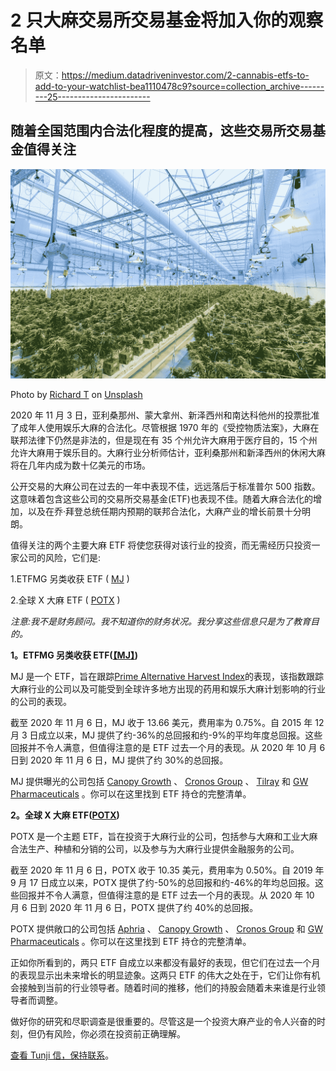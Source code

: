 # 2 只大麻交易所交易基金将加入你的观察名单

> 原文：<https://medium.datadriveninvestor.com/2-cannabis-etfs-to-add-to-your-watchlist-bea1110478c9?source=collection_archive---------25----------------------->

## 随着全国范围内合法化程度的提高，这些交易所交易基金值得关注

![](img/f53b53547f1ee991d4849a130a306a32.png)

Photo by [Richard T](https://unsplash.com/@newhighmediagroup?utm_source=medium&utm_medium=referral) on [Unsplash](https://unsplash.com?utm_source=medium&utm_medium=referral)

2020 年 11 月 3 日，亚利桑那州、蒙大拿州、新泽西州和南达科他州的投票批准了成年人使用娱乐大麻的合法化。尽管根据 1970 年的《受控物质法案》，大麻在联邦法律下仍然是非法的，但是现在有 35 个州允许大麻用于医疗目的，15 个州允许大麻用于娱乐目的。大麻行业分析师估计，亚利桑那州和新泽西州的休闲大麻将在几年内成为数十亿美元的市场。

公开交易的大麻公司在过去的一年中表现不佳，远远落后于标准普尔 500 指数。这意味着包含这些公司的交易所交易基金(ETF)也表现不佳。随着大麻合法化的增加，以及在乔·拜登总统任期内预期的联邦合法化，大麻产业的增长前景十分明朗。

值得关注的两个主要大麻 ETF 将使您获得对该行业的投资，而无需经历只投资一家公司的风险，它们是:

1.ETFMG 另类收获 ETF ( [MJ](https://finance.yahoo.com/quote/MJ?p=MJ&.tsrc=fin-srch) )

2.全球 X 大麻 ETF ( [POTX](https://finance.yahoo.com/quote/POTX?p=POTX&.tsrc=fin-srch) )

*注意:我不是财务顾问。我不知道你的财务状况。我分享这些信息只是为了教育目的。*

**1。ETFMG 另类收获 ETF(**[**【MJ】**](https://finance.yahoo.com/quote/MJ?p=MJ&.tsrc=fin-srch)**)**

MJ 是一个 ETF，旨在跟踪[Prime Alternative Harvest Index](https://www.primeindexes.com/indexes/prime-alternative-harvest-index.html)的表现，该指数跟踪大麻行业的公司以及可能受到全球许多地方出现的药用和娱乐大麻计划影响的行业的公司的表现。

截至 2020 年 11 月 6 日，MJ 收于 13.66 美元，费用率为 0.75%。自 2015 年 12 月 3 日成立以来，MJ 提供了约-36%的总回报和约-9%的平均年度总回报。这些回报并不令人满意，但值得注意的是 ETF 过去一个月的表现。从 2020 年 10 月 6 日到 2020 年 11 月 6 日，MJ 提供了约 30%的总回报。

MJ 提供曝光的公司包括 [Canopy Growth](https://finance.yahoo.com/quote/WEED.TO?p=WEED.TO) 、 [Cronos Group](https://finance.yahoo.com/quote/CRON.TO?p=CRON.TO) 、 [Tilray](https://finance.yahoo.com/quote/TLRY.TO?p=TLRY.TO) 和 [GW Pharmaceuticals](https://finance.yahoo.com/quote/GWPH.L?p=GWPH.L) 。你可以在这里找到 ETF 持仓的完整清单。

**2。全球 X 大麻 ETF(**[**POTX**](https://finance.yahoo.com/quote/POTX?p=POTX&.tsrc=fin-srch)**)**

POTX 是一个主题 ETF，旨在投资于大麻行业的公司，包括参与大麻和工业大麻合法生产、种植和分销的公司，以及参与为大麻行业提供金融服务的公司。

截至 2020 年 11 月 6 日，POTX 收于 10.35 美元，费用率为 0.50%。自 2019 年 9 月 17 日成立以来，POTX 提供了约-50%的总回报和约-46%的年均总回报。这些回报并不令人满意，但值得注意的是 ETF 过去一个月的表现。从 2020 年 10 月 6 日到 2020 年 11 月 6 日，POTX 提供了约 40%的总回报。

POTX 提供敞口的公司包括 [Aphria](https://finance.yahoo.com/quote/APHA.TO?p=APHA.TO) 、 [Canopy Growth](https://finance.yahoo.com/quote/WEED.TO?p=WEED.TO) 、 [Cronos Group](https://finance.yahoo.com/quote/CRON.TO?p=CRON.TO) 和 [GW Pharmaceuticals](https://finance.yahoo.com/quote/GWPH.L?p=GWPH.L) 。你可以在这里找到 ETF 持仓的完整清单。

正如你所看到的，两只 ETF 自成立以来都没有最好的表现，但它们在过去一个月的表现显示出未来增长的明显迹象。这两只 ETF 的伟大之处在于，它们让你有机会接触到当前的行业领导者。随着时间的推移，他们的持股会随着未来谁是行业领导者而调整。

做好你的研究和尽职调查是很重要的。尽管这是一个投资大麻产业的令人兴奋的时刻，但仍有风险，你必须在投资前正确理解。

[查看 Tunji 信，保持联系](https://tunji.substack.com/)。